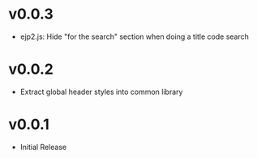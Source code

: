 # v0.0.3 
- ejp2.js: Hide "for the search" section when doing a title code search

# v0.0.2
- Extract global header styles into common library

# v0.0.1
- Initial Release